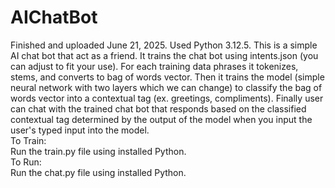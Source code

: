 # AIChatBot

Finished and uploaded June 21, 2025. Used Python 3.12.5. This is a simple AI chat bot that act as a friend. It trains the chat bot using intents.json (you can adjust to fit your use). For each training data phrases it tokenizes, stems, and converts to bag of words vector. Then it trains the model (simple neural network with two layers which we can change) to classify the bag of words vector into a contextual tag (ex. greetings, compliments). Finally user can chat with the trained chat bot that responds based on the classified contextual tag determined by the output of the model when you input the user's typed input into the model.  
To Train:  
Run the train.py file using installed Python.  
To Run:  
Run the chat.py file using installed Python.
